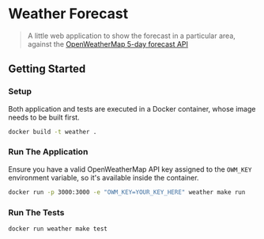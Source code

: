 # Weather Forecast

> A little web application to show the forecast in a particular area, against the [OpenWeatherMap 5-day forecast API](https://openweathermap.org/forecast5)

## Getting Started

### Setup

Both application and tests are executed in a Docker container, whose image needs to be built first.

```bash
docker build -t weather .
```

### Run The Application

Ensure you have a valid OpenWeatherMap API key assigned to the `OWM_KEY` environment variable, so it's available inside the container.

```bash
docker run -p 3000:3000 -e "OWM_KEY=YOUR_KEY_HERE" weather make run
```

### Run The Tests

```bash
docker run weather make test
```
